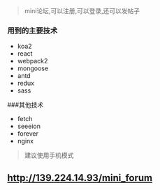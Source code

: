 > mini论坛,可以注册,可以登录,还可以发帖子


### 用到的主要技术

- koa2
- react
- webpack2
- mongoose
- antd
- redux
- sass


###其他技术
- fetch
- seeeion
- forever
- nginx

>建议使用手机模式
##  http://139.224.14.93/mini_forum
